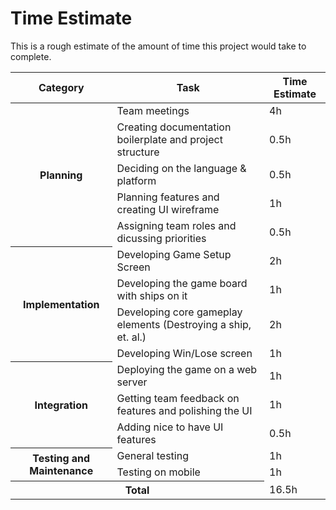 # Time Estimate

This is a rough estimate of the amount of time this project would take to
complete.

<table>
    <thead>
        <tr>
            <th>Category</th>
            <th>Task</th>
            <th>Time Estimate</th>
        </tr>
    </thead>
    <tbody>
        <tr>
            <th rowspan=5>Planning</th>
            <td>Team meetings</td>
            <td>4h</td>
        </tr>
        <tr>
            <td>Creating documentation boilerplate and project structure</td>
            <td>0.5h</td>
        </tr>
        <tr>
            <td>Deciding on the language & platform</td>
            <td>0.5h</td>
        </tr>
        <tr>
            <td>Planning features and creating UI wireframe</td>
            <td>1h</td>
        </tr>
        <tr>
            <td>Assigning team roles and dicussing priorities</td>
            <td>0.5h</td>
        </tr>
        <tr>
            <th rowspan=4>Implementation</th>
            <td>Developing Game Setup Screen</td>
            <td>2h</td>
        </tr>
        <tr>
            <td>Developing the game board with ships on it</td>
            <td>1h</td>
        </tr>
        <tr>
            <td>
                Developing core gameplay elements (Destroying a ship, et. al.)
            </td>
            <td>2h</td>
        </tr>
        <tr>
            <td>Developing Win/Lose screen</td>
            <td>1h</td>
        </tr>
        <tr>
            <th rowspan=3>Integration</th>
            <td>Deploying the game on a web server</td>
            <td>1h</td>
        </tr>
        <tr>
            <td>Getting team feedback on features and polishing the UI</td>
            <td>1h</td>
        </tr>
        <tr>
            <td>Adding nice to have UI features</td>
            <td>0.5h</td>
        </tr>
        <tr>
            <th rowspan=2>Testing and Maintenance</th>
            <td>General testing</td>
            <td>1h</td>
        </tr>
        <tr>
            <td>Testing on mobile</td>
            <td>1h</td>
        </tr>
        <tr>
            <th colspan=2>Total</th>
            <td>16.5h</td>
        </tr>
    </tbody>
</table>
